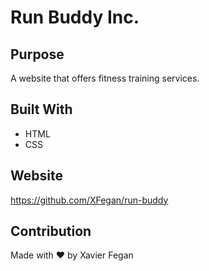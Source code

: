 # Run Buddy Inc.
## Purpose
A website that offers fitness training services.

## Built With
* HTML
* CSS

## Website
https://github.com/XFegan/run-buddy

## Contribution
Made with ❤️ by Xavier Fegan
